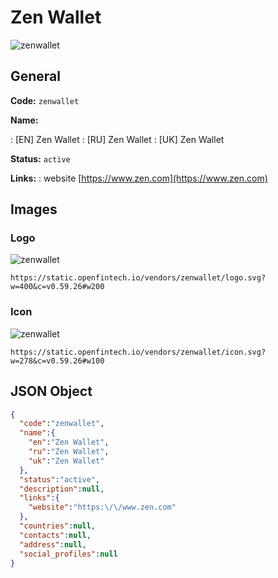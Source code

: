 
# Zen Wallet 
![zenwallet](https://static.openfintech.io/vendors/zenwallet/logo.svg?w=400&c=v0.59.26#w200)  

## General 
 
**Code:** `zenwallet` 
 
**Name:** 
 
:	[EN] Zen Wallet 
:	[RU] Zen Wallet 
:	[UK] Zen Wallet 
 
**Status:** `active` 
 
**Links:** 
: website [https://www.zen.com](https://www.zen.com) 
 

## Images 

### Logo 
 
![zenwallet](https://static.openfintech.io/vendors/zenwallet/logo.svg?w=400&c=v0.59.26#w200)  

```
https://static.openfintech.io/vendors/zenwallet/logo.svg?w=400&c=v0.59.26#w200
```  

### Icon 
 
![zenwallet](https://static.openfintech.io/vendors/zenwallet/icon.svg?w=278&c=v0.59.26#w100)  

```
https://static.openfintech.io/vendors/zenwallet/icon.svg?w=278&c=v0.59.26#w100
```  

## JSON Object 

```json
{
  "code":"zenwallet",
  "name":{
    "en":"Zen Wallet",
    "ru":"Zen Wallet",
    "uk":"Zen Wallet"
  },
  "status":"active",
  "description":null,
  "links":{
    "website":"https:\/\/www.zen.com"
  },
  "countries":null,
  "contacts":null,
  "address":null,
  "social_profiles":null
}
```  
